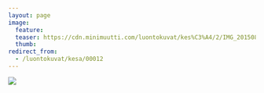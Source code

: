 ```yaml
---
layout: page
image:
  feature:
  teaser: https://cdn.minimuutti.com/luontokuvat/kes%C3%A4/2/IMG_20150829_143927-245px.jpg
  thumb:
redirect_from:
  - /luontokuvat/kesa/00012
---
```


![](https://cdn.minimuutti.com/luontokuvat/kes%C3%A4/2/IMG_20150829_143927-800px.jpg)